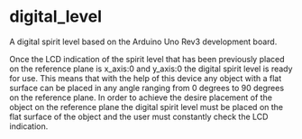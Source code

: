 # digital_level
A digital spirit level based on the Arduino Uno Rev3 development board.

Once the LCD indication of the spirit level that has been previously placed on the reference plane is x_axis:0 and y_axis:0 the digital spirit level is ready for use.
This means that with the help of this device any object with a flat surface can be placed in any angle ranging from 0 degrees to 90 degrees on the reference plane. In order to achieve the desire placement of the object on the reference plane the digital spirit level must be placed on the flat surface of the object and the user must constantly check the LCD indication.   
